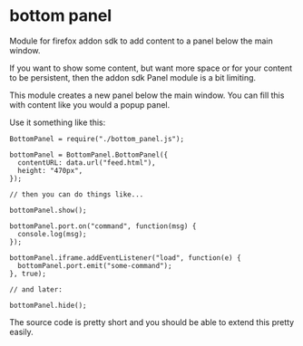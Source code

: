 bottom panel
============

Module for firefox addon sdk to add content to a panel below the main window.

If you want to show some content, but want more space or for your content to be persistent, then the addon sdk Panel module is a bit limiting.

This module creates a new panel below the main window. You can fill this with content like you would a popup panel.

Use it something like this:


    BottomPanel = require("./bottom_panel.js");
    
    bottomPanel = BottomPanel.BottomPanel({
      contentURL: data.url("feed.html"),
      height: "470px",
    }); 
    
    // then you can do things like...
    
    bottomPanel.show();
    
    bottomPanel.port.on("command", function(msg) {
      console.log(msg);
    });
    
    bottomPanel.iframe.addEventListener("load", function(e) {
      bottomPanel.port.emit("some-command");
    }, true);
    
    // and later:
    
    bottomPanel.hide();
    
    

The source code is pretty short and you should be able to extend this pretty easily.
